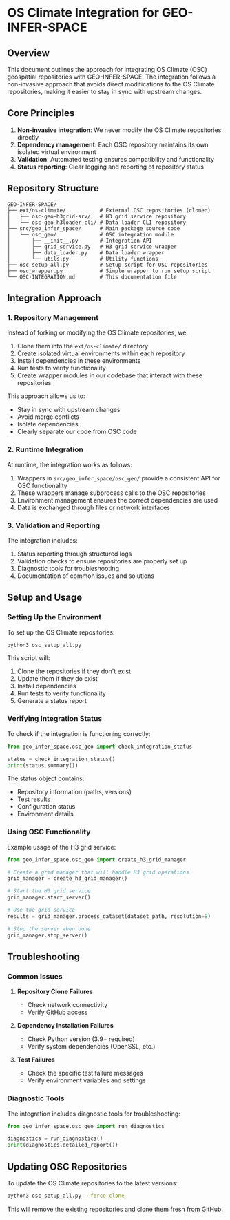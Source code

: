 # OS Climate Integration for GEO-INFER-SPACE

## Overview

This document outlines the approach for integrating OS Climate (OSC) geospatial repositories with GEO-INFER-SPACE. The integration follows a non-invasive approach that avoids direct modifications to the OS Climate repositories, making it easier to stay in sync with upstream changes.

## Core Principles

1. **Non-invasive integration**: We never modify the OS Climate repositories directly
2. **Dependency management**: Each OSC repository maintains its own isolated virtual environment
3. **Validation**: Automated testing ensures compatibility and functionality
4. **Status reporting**: Clear logging and reporting of repository status

## Repository Structure

```
GEO-INFER-SPACE/
├── ext/os-climate/           # External OSC repositories (cloned)
│   ├── osc-geo-h3grid-srv/   # H3 grid service repository
│   └── osc-geo-h3loader-cli/ # Data loader CLI repository
├── src/geo_infer_space/      # Main package source code
│   └── osc_geo/              # OSC integration module
│       ├── __init__.py       # Integration API
│       ├── grid_service.py   # H3 grid service wrapper
│       ├── data_loader.py    # Data loader wrapper
│       └── utils.py          # Utility functions
├── osc_setup_all.py          # Setup script for OSC repositories
├── osc_wrapper.py            # Simple wrapper to run setup script
└── OSC-INTEGRATION.md        # This documentation file
```

## Integration Approach

### 1. Repository Management

Instead of forking or modifying the OS Climate repositories, we:

1. Clone them into the `ext/os-climate/` directory
2. Create isolated virtual environments within each repository
3. Install dependencies in these environments
4. Run tests to verify functionality
5. Create wrapper modules in our codebase that interact with these repositories

This approach allows us to:
- Stay in sync with upstream changes
- Avoid merge conflicts
- Isolate dependencies
- Clearly separate our code from OSC code

### 2. Runtime Integration

At runtime, the integration works as follows:

1. Wrappers in `src/geo_infer_space/osc_geo/` provide a consistent API for OSC functionality
2. These wrappers manage subprocess calls to the OSC repositories
3. Environment management ensures the correct dependencies are used
4. Data is exchanged through files or network interfaces

### 3. Validation and Reporting

The integration includes:

1. Status reporting through structured logs
2. Validation checks to ensure repositories are properly set up
3. Diagnostic tools for troubleshooting
4. Documentation of common issues and solutions

## Setup and Usage

### Setting Up the Environment

To set up the OS Climate repositories:

```bash
python3 osc_setup_all.py
```

This script will:
1. Clone the repositories if they don't exist
2. Update them if they do exist
3. Install dependencies
4. Run tests to verify functionality
5. Generate a status report

### Verifying Integration Status

To check if the integration is functioning correctly:

```python
from geo_infer_space.osc_geo import check_integration_status

status = check_integration_status()
print(status.summary())
```

The status object contains:
- Repository information (paths, versions)
- Test results
- Configuration status
- Environment details

### Using OSC Functionality

Example usage of the H3 grid service:

```python
from geo_infer_space.osc_geo import create_h3_grid_manager

# Create a grid manager that will handle H3 grid operations
grid_manager = create_h3_grid_manager()

# Start the H3 grid service
grid_manager.start_server()

# Use the grid service
results = grid_manager.process_dataset(dataset_path, resolution=8)

# Stop the server when done
grid_manager.stop_server()
```

## Troubleshooting

### Common Issues

1. **Repository Clone Failures**
   - Check network connectivity
   - Verify GitHub access

2. **Dependency Installation Failures**
   - Check Python version (3.9+ required)
   - Verify system dependencies (OpenSSL, etc.)

3. **Test Failures**
   - Check the specific test failure messages
   - Verify environment variables and settings

### Diagnostic Tools

The integration includes diagnostic tools for troubleshooting:

```python
from geo_infer_space.osc_geo import run_diagnostics

diagnostics = run_diagnostics()
print(diagnostics.detailed_report())
```

## Updating OSC Repositories

To update the OS Climate repositories to the latest versions:

```bash
python3 osc_setup_all.py --force-clone
```

This will remove the existing repositories and clone them fresh from GitHub. 